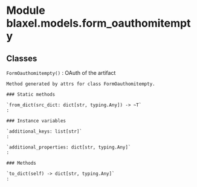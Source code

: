 Module blaxel.models.form_oauthomitempty
========================================

Classes
-------

`FormOauthomitempty()`
:   OAuth of the artifact
    
    Method generated by attrs for class FormOauthomitempty.

    ### Static methods

    `from_dict(src_dict: dict[str, typing.Any]) ‑> ~T`
    :

    ### Instance variables

    `additional_keys: list[str]`
    :

    `additional_properties: dict[str, typing.Any]`
    :

    ### Methods

    `to_dict(self) ‑> dict[str, typing.Any]`
    :